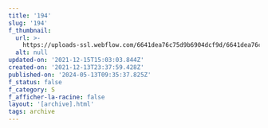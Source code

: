 ```yaml
---
title: '194'
slug: '194'
f_thumbnail:
  url: >-
    https://uploads-ssl.webflow.com/6641dea76c75d9b6904dcf9d/6641dea76c75d9b6904dd29e_194.jpg
  alt: null
updated-on: '2021-12-15T15:03:03.844Z'
created-on: '2021-12-13T23:37:59.428Z'
published-on: '2024-05-13T09:35:37.825Z'
f_status: false
f_category: S
f_afficher-la-racine: false
layout: '[archive].html'
tags: archive
---
```



